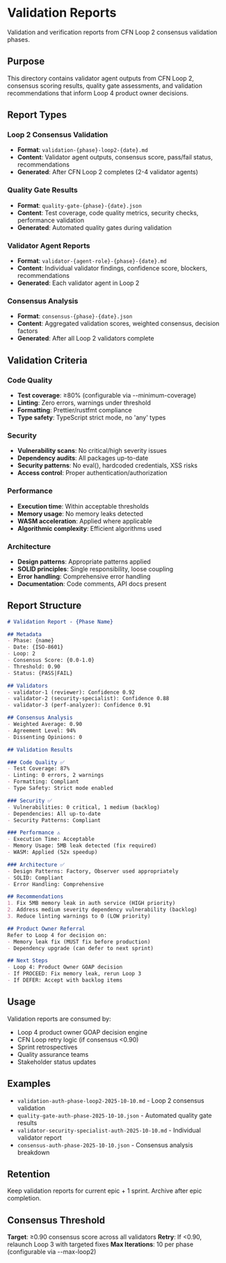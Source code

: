 # Validation Reports

Validation and verification reports from CFN Loop 2 consensus validation phases.

## Purpose

This directory contains validator agent outputs from CFN Loop 2, consensus scoring results, quality gate assessments, and validation recommendations that inform Loop 4 product owner decisions.

## Report Types

### Loop 2 Consensus Validation
- **Format**: `validation-{phase}-loop2-{date}.md`
- **Content**: Validator agent outputs, consensus score, pass/fail status, recommendations
- **Generated**: After CFN Loop 2 completes (2-4 validator agents)

### Quality Gate Results
- **Format**: `quality-gate-{phase}-{date}.json`
- **Content**: Test coverage, code quality metrics, security checks, performance validation
- **Generated**: Automated quality gates during validation

### Validator Agent Reports
- **Format**: `validator-{agent-role}-{phase}-{date}.md`
- **Content**: Individual validator findings, confidence score, blockers, recommendations
- **Generated**: Each validator agent in Loop 2

### Consensus Analysis
- **Format**: `consensus-{phase}-{date}.json`
- **Content**: Aggregated validation scores, weighted consensus, decision factors
- **Generated**: After all Loop 2 validators complete

## Validation Criteria

### Code Quality
- **Test coverage**: ≥80% (configurable via --minimum-coverage)
- **Linting**: Zero errors, warnings under threshold
- **Formatting**: Prettier/rustfmt compliance
- **Type safety**: TypeScript strict mode, no 'any' types

### Security
- **Vulnerability scans**: No critical/high severity issues
- **Dependency audits**: All packages up-to-date
- **Security patterns**: No eval(), hardcoded credentials, XSS risks
- **Access control**: Proper authentication/authorization

### Performance
- **Execution time**: Within acceptable thresholds
- **Memory usage**: No memory leaks detected
- **WASM acceleration**: Applied where applicable
- **Algorithmic complexity**: Efficient algorithms used

### Architecture
- **Design patterns**: Appropriate patterns applied
- **SOLID principles**: Single responsibility, loose coupling
- **Error handling**: Comprehensive error handling
- **Documentation**: Code comments, API docs present

## Report Structure

```markdown
# Validation Report - {Phase Name}

## Metadata
- Phase: {name}
- Date: {ISO-8601}
- Loop: 2
- Consensus Score: {0.0-1.0}
- Threshold: 0.90
- Status: {PASS|FAIL}

## Validators
- validator-1 (reviewer): Confidence 0.92
- validator-2 (security-specialist): Confidence 0.88
- validator-3 (perf-analyzer): Confidence 0.91

## Consensus Analysis
- Weighted Average: 0.90
- Agreement Level: 94%
- Dissenting Opinions: 0

## Validation Results

### Code Quality ✅
- Test Coverage: 87%
- Linting: 0 errors, 2 warnings
- Formatting: Compliant
- Type Safety: Strict mode enabled

### Security ✅
- Vulnerabilities: 0 critical, 1 medium (backlog)
- Dependencies: All up-to-date
- Security Patterns: Compliant

### Performance ⚠️
- Execution Time: Acceptable
- Memory Usage: 5MB leak detected (fix required)
- WASM: Applied (52x speedup)

### Architecture ✅
- Design Patterns: Factory, Observer used appropriately
- SOLID: Compliant
- Error Handling: Comprehensive

## Recommendations
1. Fix 5MB memory leak in auth service (HIGH priority)
2. Address medium severity dependency vulnerability (backlog)
3. Reduce linting warnings to 0 (LOW priority)

## Product Owner Referral
Refer to Loop 4 for decision on:
- Memory leak fix (MUST fix before production)
- Dependency upgrade (can defer to next sprint)

## Next Steps
- Loop 4: Product Owner GOAP decision
- If PROCEED: Fix memory leak, rerun Loop 3
- If DEFER: Accept with backlog items
```

## Usage

Validation reports are consumed by:
- Loop 4 product owner GOAP decision engine
- CFN Loop retry logic (if consensus <0.90)
- Sprint retrospectives
- Quality assurance teams
- Stakeholder status updates

## Examples

- `validation-auth-phase-loop2-2025-10-10.md` - Loop 2 consensus validation
- `quality-gate-auth-phase-2025-10-10.json` - Automated quality gate results
- `validator-security-specialist-auth-2025-10-10.md` - Individual validator report
- `consensus-auth-phase-2025-10-10.json` - Consensus analysis breakdown

## Retention

Keep validation reports for current epic + 1 sprint. Archive after epic completion.

## Consensus Threshold

**Target**: ≥0.90 consensus score across all validators
**Retry**: If <0.90, relaunch Loop 3 with targeted fixes
**Max Iterations**: 10 per phase (configurable via --max-loop2)
